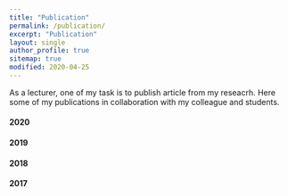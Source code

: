 ```yaml
---
title: "Publication"
permalink: /publication/
excerpt: "Publication"
layout: single
author_profile: true
sitemap: true
modified: 2020-04-25
---
```


As a lecturer, one of my task is to publish article from my reseacrh. Here some of my publications in collaboration with my colleague and students.

#### 2020

#### 2019

#### 2018

#### 2017
